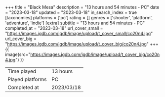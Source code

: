 +++
title = "Black Mesa"
description = "13 hours and 54 minutes - PC"
date = "2023-03-18"
updated = "2023-03-18"
in_search_index = true
[taxonomies]
platforms = ['pc']
rating = []
genres = ['shooter', 'platform', 'adventure', 'indie']
[extra]
subtitle = "13 hours and 54 minutes - PC"
completed_at = "2023-03-18"
url_cover_small = "https://images.igdb.com/igdb/image/upload/t_cover_small/co20n4.jpg"
url_cover_big = "https://images.igdb.com/igdb/image/upload/t_cover_big/co20n4.jpg"
+++
{{ image(src="https://images.igdb.com/igdb/image/upload/t_cover_big/co20n4.jpg") }}

|              |            |
| ------------ | ---------- |
| Time played  | 13 hours |
| Played platforms    | PC |
| Completed at | 2023/03/18 |



